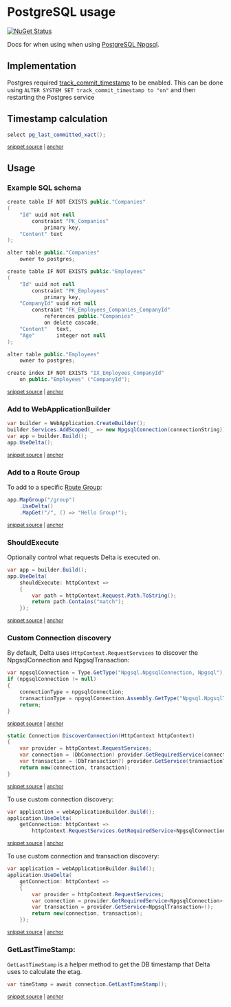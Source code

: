 <!--
GENERATED FILE - DO NOT EDIT
This file was generated by [MarkdownSnippets](https://github.com/SimonCropp/MarkdownSnippets).
Source File: /docs/mdsource/postgres.source.md
To change this file edit the source file and then run MarkdownSnippets.
-->

# PostgreSQL usage

[![NuGet Status](https://img.shields.io/nuget/v/Delta.svg?label=Delta)](https://www.nuget.org/packages/Delta/)

Docs for when using when using [PostgreSQL Npgsql](https://www.npgsql.org).


## Implementation

Postgres required [track_commit_timestamp](https://www.postgresql.org/docs/17/runtime-config-replication.html#GUC-TRACK-COMMIT-TIMESTAMP) to be enabled. This can be done using `ALTER SYSTEM SET track_commit_timestamp to "on"` and then restarting the Postgres service<!-- singleLineInclude: postgres-implemenation. path: /docs/mdsource/postgres-implemenation.include.md -->


## Timestamp calculation

<!-- snippet: PostgresTimeStamp -->
<a id='snippet-PostgresTimeStamp'></a>
```cs
select pg_last_committed_xact();
```
<sup><a href='/src/Delta/DeltaExtensions_Sql.cs#L63-L65' title='Snippet source file'>snippet source</a> | <a href='#snippet-PostgresTimeStamp' title='Start of snippet'>anchor</a></sup>
<!-- endSnippet -->


## Usage


### Example SQL schema

<!-- snippet: PostgresSchema -->
<a id='snippet-PostgresSchema'></a>
```cs
create table IF NOT EXISTS public."Companies"
(
    "Id" uuid not null
        constraint "PK_Companies"
            primary key,
    "Content" text
);

alter table public."Companies"
    owner to postgres;

create table IF NOT EXISTS public."Employees"
(
    "Id" uuid not null
        constraint "PK_Employees"
            primary key,
    "CompanyId" uuid not null
        constraint "FK_Employees_Companies_CompanyId"
            references public."Companies"
            on delete cascade,
    "Content"   text,
    "Age"       integer not null
);

alter table public."Employees"
    owner to postgres;

create index IF NOT EXISTS "IX_Employees_CompanyId"
    on public."Employees" ("CompanyId");
```
<sup><a href='/src/WebApplicationPostgres/PostgresDbBuilder.cs#L9-L39' title='Snippet source file'>snippet source</a> | <a href='#snippet-PostgresSchema' title='Start of snippet'>anchor</a></sup>
<!-- endSnippet -->


### Add to WebApplicationBuilder

<!-- snippet: UseDeltaPostgres -->
<a id='snippet-UseDeltaPostgres'></a>
```cs
var builder = WebApplication.CreateBuilder();
builder.Services.AddScoped(_ => new NpgsqlConnection(connectionString));
var app = builder.Build();
app.UseDelta();
```
<sup><a href='/src/WebApplicationPostgres/Program.cs#L3-L10' title='Snippet source file'>snippet source</a> | <a href='#snippet-UseDeltaPostgres' title='Start of snippet'>anchor</a></sup>
<!-- endSnippet -->


### Add to a Route Group<!-- include: map-group. path: /docs/mdsource/map-group.include.md -->

To add to a specific [Route Group](https://learn.microsoft.com/en-us/aspnet/core/fundamentals/minimal-apis/route-handlers#route-groups):

<!-- snippet: UseDeltaMapGroup -->
<a id='snippet-UseDeltaMapGroup'></a>
```cs
app.MapGroup("/group")
    .UseDelta()
    .MapGet("/", () => "Hello Group!");
```
<sup><a href='/src/WebApplicationSqlServer/Program.cs#L61-L67' title='Snippet source file'>snippet source</a> | <a href='#snippet-UseDeltaMapGroup' title='Start of snippet'>anchor</a></sup>
<!-- endSnippet -->
<!-- endInclude -->


### ShouldExecute<!-- include: should-execute. path: /docs/mdsource/should-execute.include.md -->

Optionally control what requests Delta is executed on.

<!-- snippet: ShouldExecute -->
<a id='snippet-ShouldExecute'></a>
```cs
var app = builder.Build();
app.UseDelta(
    shouldExecute: httpContext =>
    {
        var path = httpContext.Request.Path.ToString();
        return path.Contains("match");
    });
```
<sup><a href='/src/DeltaTests/Usage.cs#L19-L29' title='Snippet source file'>snippet source</a> | <a href='#snippet-ShouldExecute' title='Start of snippet'>anchor</a></sup>
<!-- endSnippet -->
<!-- endInclude -->


### Custom Connection discovery

By default, Delta uses `HttpContext.RequestServices` to discover the NpgsqlConnection and NpgsqlTransaction:

<!-- snippet: InitConnectionTypesPostgres -->
<a id='snippet-InitConnectionTypesPostgres'></a>
```cs
var npgsqlConnection = Type.GetType("Npgsql.NpgsqlConnection, Npgsql");
if (npgsqlConnection != null)
{
    connectionType = npgsqlConnection;
    transactionType = npgsqlConnection.Assembly.GetType("Npgsql.NpgsqlTransaction")!;
    return;
}
```
<sup><a href='/src/Delta/DeltaExtensions_ConnectionDiscovery.cs#L24-L34' title='Snippet source file'>snippet source</a> | <a href='#snippet-InitConnectionTypesPostgres' title='Start of snippet'>anchor</a></sup>
<!-- endSnippet -->

<!-- snippet: DiscoverConnection -->
<a id='snippet-DiscoverConnection'></a>
```cs
static Connection DiscoverConnection(HttpContext httpContext)
{
    var provider = httpContext.RequestServices;
    var connection = (DbConnection) provider.GetRequiredService(connectionType);
    var transaction = (DbTransaction?) provider.GetService(transactionType);
    return new(connection, transaction);
}
```
<sup><a href='/src/Delta/DeltaExtensions_ConnectionDiscovery.cs#L39-L49' title='Snippet source file'>snippet source</a> | <a href='#snippet-DiscoverConnection' title='Start of snippet'>anchor</a></sup>
<!-- endSnippet -->

To use custom connection discovery:

<!-- snippet: CustomDiscoveryConnectionPostgres -->
<a id='snippet-CustomDiscoveryConnectionPostgres'></a>
```cs
var application = webApplicationBuilder.Build();
application.UseDelta(
    getConnection: httpContext =>
        httpContext.RequestServices.GetRequiredService<NpgsqlConnection>());
```
<sup><a href='/src/DeltaTests/Usage.cs#L341-L348' title='Snippet source file'>snippet source</a> | <a href='#snippet-CustomDiscoveryConnectionPostgres' title='Start of snippet'>anchor</a></sup>
<!-- endSnippet -->

To use custom connection and transaction discovery:

<!-- snippet: CustomDiscoveryConnectionAndTransactionPostgres -->
<a id='snippet-CustomDiscoveryConnectionAndTransactionPostgres'></a>
```cs
var application = webApplicationBuilder.Build();
application.UseDelta(
    getConnection: httpContext =>
    {
        var provider = httpContext.RequestServices;
        var connection = provider.GetRequiredService<NpgsqlConnection>();
        var transaction = provider.GetService<NpgsqlTransaction>();
        return new(connection, transaction);
    });
```
<sup><a href='/src/DeltaTests/Usage.cs#L369-L381' title='Snippet source file'>snippet source</a> | <a href='#snippet-CustomDiscoveryConnectionAndTransactionPostgres' title='Start of snippet'>anchor</a></sup>
<!-- endSnippet -->


### GetLastTimeStamp:<!-- include: last-timestamp. path: /docs/mdsource/last-timestamp.include.md -->

`GetLastTimeStamp` is a helper method to get the DB timestamp that Delta uses to calculate the etag.

<!-- snippet: GetLastTimeStampConnection -->
<a id='snippet-GetLastTimeStampConnection'></a>
```cs
var timeStamp = await connection.GetLastTimeStamp();
```
<sup><a href='/src/DeltaTests/Usage.cs#L203-L207' title='Snippet source file'>snippet source</a> | <a href='#snippet-GetLastTimeStampConnection' title='Start of snippet'>anchor</a></sup>
<!-- endSnippet -->
<!-- endInclude -->
